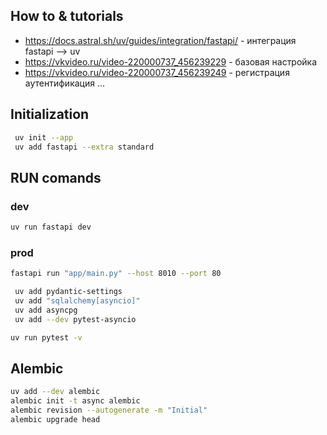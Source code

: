 ## How to & tutorials

- https://docs.astral.sh/uv/guides/integration/fastapi/ - интеграция fastapi --> uv
- https://vkvideo.ru/video-220000737_456239229 - базовая настройка
- https://vkvideo.ru/video-220000737_456239249 - регистрация аутентификация ...

## Initialization

```sh
 uv init --app
 uv add fastapi --extra standard
```

## RUN comands

### dev
```sh
uv run fastapi dev
```
### prod

```sh
fastapi run "app/main.py" --host 8010 --port 80
```


```sh
 uv add pydantic-settings
 uv add "sqlalchemy[asyncio]"
 uv add asyncpg  
 uv add --dev pytest-asyncio
 ```
```sh
uv run pytest -v
```

## Alembic

```sh
uv add --dev alembic   
alembic init -t async alembic
alembic revision --autogenerate -m "Initial"
alembic upgrade head 
```